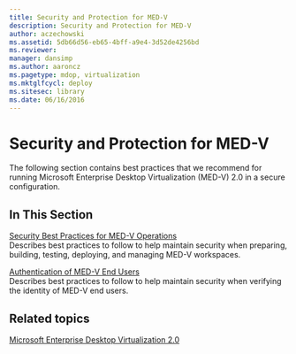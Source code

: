 ```yaml
---
title: Security and Protection for MED-V
description: Security and Protection for MED-V
author: aczechowski
ms.assetid: 5db66d56-eb65-4bff-a9e4-3d52de4256bd
ms.reviewer: 
manager: dansimp
ms.author: aaroncz
ms.pagetype: mdop, virtualization
ms.mktglfcycl: deploy
ms.sitesec: library
ms.date: 06/16/2016
---
```



# Security and Protection for MED-V


The following section contains best practices that we recommend for running Microsoft Enterprise Desktop Virtualization (MED-V) 2.0 in a secure configuration.

## In This Section


<a href="" id="security-best-practices-for-med-v-operations"></a>[Security Best Practices for MED-V Operations](security-best-practices-for-med-v-operations.md)  
Describes best practices to follow to help maintain security when preparing, building, testing, deploying, and managing MED-V workspaces.

<a href="" id="authentication-of-med-v-end-users"></a>[Authentication of MED-V End Users](authentication-of-med-v-end-users.md)  
Describes best practices to follow to help maintain security when verifying the identity of MED-V end users.

## Related topics


[Microsoft Enterprise Desktop Virtualization 2.0](index.md)

 

 






